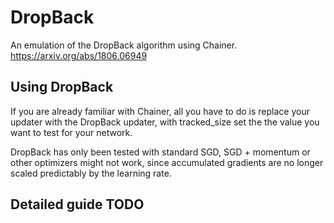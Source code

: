 # DropBack
An emulation of the DropBack algorithm using Chainer.  https://arxiv.org/abs/1806.06949

## Using DropBack

If you are already familiar with Chainer, all you have to do is replace your updater with the DropBack updater, with tracked_size set the the value you want to test for your network. 

DropBack has only been tested with standard SGD, SGD + momentum or other optimizers might not work, since accumulated gradients are no longer scaled predictably by the learning rate.  

## Detailed guide TODO
